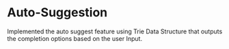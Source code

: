 # Auto-Suggestion
Implemented the auto suggest feature using Trie Data Structure that outputs the completion options based on the user Input.
